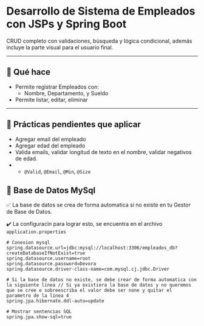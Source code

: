 # Desarrollo de Sistema de Empleados con JSPs y Spring Boot

CRUD completo con validaciones, búsqueda y lógica condicional, además incluye la parte visual para el usuario final.

---

## 🎯 Qué hace

- Permite registrar Empleados con:
    - Nombre, Departamento, y Sueldo
- Permite listar, editar, eliminar

---

## 🧩 Prácticas pendientes que aplicar
- Agregar email del empleado
- Agregar edad del empleado
- Valida emails, validar longitud de texto en el nombre, validar negativos de edad.
- - `@Valid`, `@Email`, `@Min`, `@Size`



## 💾 Base de Datos MySql 
✅ La base de datos se crea de forma automatica si no existe en tu Gestor de Base de Datos. 

✔️ La configuracin para lograr esto, se encuentra en el archivo `application.properties`

```
# Conexion mysql
spring.datasource.url=jdbc:mysql://localhost:3306/empleados_db?createDatabaseIfNotExist=true
spring.datasource.username=root
spring.datasource.password=Devora
spring.datasource.driver-class-name=com.mysql.cj.jdbc.Driver

# Si la base de datos no existe, se debe crear de forma automatica con la siguiente linea // Si ya existiera la base de datos y no queremos que se cree o sobreescriba el valor debe ser none y quitar el parametro de la linea 4
spring.jpa.hibernate.ddl-auto=update

# Mostrar sentencias SQL
spring.jpa.show-sql=true
```